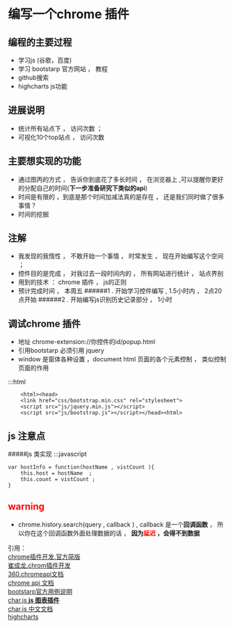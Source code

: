 

编写一个chrome 插件 
================================

编程的主要过程
-----------------------
+   学习js (谷歌，百度)
+   学习 bootstarp 官方网站 ， 教程
+   github搜索  
+   highcharts   js功能


进展说明
---------------------------
+  统计所有站点下 ， 访问次数 ；
+  可视化10个top站点 ， 访问次数  

主要想实现的功能  
-------------------------------
+  通过图丙的方式 ， 告诉你到底花了多长时间 ， 在浏览器上 ,可以提醒你更好的分配自己的时间(**下一步准备研究下类似的api**)
+  时间是有限的 ，到底是那个时间加减法真的是存在 ， 还是我们同时做了很多事情？
+  时间的挖掘






注解  
------------------------
+  我发现的我惰性 ， 不敢开始一个事情 ， 时常发生 ， 现在开始编写这个空间 ；
+  控件目的是完成 ， 对我过去一段时间内的 ， 所有网站进行统计 ， 站点界别
+  用到的技术 ： chrome 插件 ， js的正则  
+  预计完成时间 ， 本周五
######1 . 开始学习控件编写 , 1.5小时内 ， 2点20点开始
######2 . 开始编写js识别历史记录部分 ， 1小时 



调试chrome 插件
-------------------
+  地址 chrome-extension://你控件的id/popup.html 
+  引用bootstarp 必须引用 jquery
+  window 是窗体各种设置 ，document html 页面的各个元素控制 ， 类似控制页面的作用  


:::html   
     
        <html><head>
        <link href="css/bootstrap.min.css" rel="stylesheet">
        <script src="js/jquery.min.js"></script>
        <script src="js/bootstrap.js"></script></head><html>

js 注意点
---------------------
#####js 类实现
:::javascript      
      
    var hostInfo = function(hostName , vistCount ){
        this.host = hostName  ;
        this.count = vistCount ;
    }
<font color="red">warning</font>
-------------
+   chrome.history.search(query , callback ) , callback 是一个**回调函数** ， 所以你在这个回调函数外面处理数据的话 ， **因为<font color="red">延迟 </font>，会得不到数据**

引用：  
<a href="http://chrome.liuyixi.com/overview.html">chrome插件开发.官方简版</a>   
<a href="http://blog.csdn.net/xiaoxian8023/article/details/24457767">崔成龙.chrom插件开发</a>  
<a href="http://open.chrome.360.cn/html/dev_history.html">360.chromeapi文档</a>  
<a href="http://chrome.liuyixi.com/history.html#type-HistoryItem">chrome api 文档</a>    
<a href="http://v3.bootcss.com/css/#code">bootstarp官方用例说明</a>  
<a href="https://github.com/nnnick/Chart.js">char.js **js 图表插件**</a>   
<a href="http://www.bootcss.com/p/chart.js/docs/">char.js 中文文档</a>  
<a href="http://www.highcharts.com/demo/line-ajax/grid-light">highcharts</a>  

